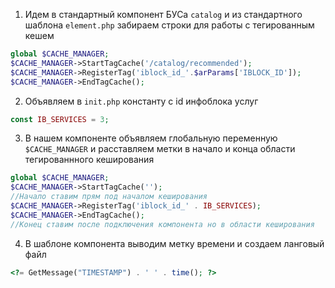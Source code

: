 1. Идем в стандартный компонент БУСа `catalog` и из стандартного шаблона `element.php` забираем строки для работы с
   тегированным кешем

```php
global $CACHE_MANAGER;
$CACHE_MANAGER->StartTagCache('/catalog/recommended');
$CACHE_MANAGER->RegisterTag('iblock_id_'.$arParams['IBLOCK_ID']);
$CACHE_MANAGER->EndTagCache();
```

2. Объявляем в `init.php` константу с id инфоблока услуг

```php
const IB_SERVICES = 3;
```

3. В нашем компоненте объявляем глобальную переменную `$CACHE_MANAGER` и расставляем метки в начало и конца области
   тегированнного кеширования

```php
global $CACHE_MANAGER;
$CACHE_MANAGER->StartTagCache('');
//Начало ставим прям под началом кеширования
$CACHE_MANAGER->RegisterTag('iblock_id_' . IB_SERVICES);
$CACHE_MANAGER->EndTagCache();
//Конец ставим после подключения компонента но в области кеширования
```

4. В шаблоне компонента выводим метку времени и создаем ланговый файл

```php
<?= GetMessage("TIMESTAMP") . ' ' . time(); ?>
```